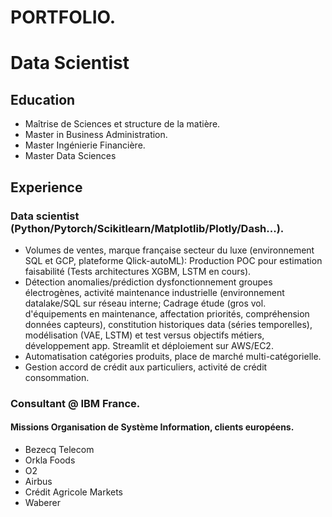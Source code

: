# PORTFOLIO.
# Data Scientist

## Education
- Maîtrise de Sciences et structure de la matière.
- Master in Business Administration.
- Master Ingénierie Financière.
- Master Data Sciences

## Experience
### Data scientist (Python/Pytorch/Scikitlearn/Matplotlib/Plotly/Dash...).
- Volumes de ventes, marque française secteur du luxe (environnement SQL et GCP, plateforme Qlick-autoML): Production POC pour estimation faisabilité (Tests architectures XGBM, LSTM en cours).
- Détection anomalies/prédiction dysfonctionnement groupes électrogènes, activité maintenance industrielle (environnement datalake/SQL sur réseau interne; Cadrage étude (gros vol. d'équipements en maintenance, affectation priorités, compréhension données capteurs), constitution historiques data (séries temporelles), modélisation (VAE, LSTM) et test versus objectifs métiers, développement app. Streamlit et déploiement sur AWS/EC2.
- Automatisation catégories produits, place de marché multi-catégorielle.
- Gestion accord de crédit aux particuliers, activité de crédit consommation.

### Consultant @ IBM France.
#### Missions Organisation de Système Information, clients européens.
- Bezecq Telecom
- Orkla Foods
- O2
- Airbus
- Crédit Agricole Markets
- Waberer

